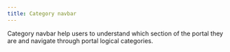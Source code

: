 ```yaml
---
title: Category navbar
---
```


Category navbar help users to understand which section of the portal they are and navigate through portal logical categories.
